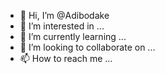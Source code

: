 - 👋 Hi, I’m @Adibodake
- 👀 I’m interested in ...
- 🌱 I’m currently learning ...
- 💞️ I’m looking to collaborate on ...
- 📫 How to reach me ...

<!---
A-dityabodake/A-dityabodake is a ✨ special ✨ repository because its `README.md` (this file) appears on your GitHub profile.
You can click the Preview link to take a look at your changes.
--->

